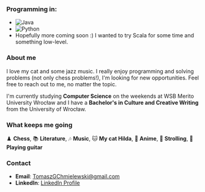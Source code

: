 ### Programming in:
- ![Java](https://img.shields.io/badge/Java-orange?logo=openjdk&logoColor=white)
- ![Python](https://img.shields.io/badge/Python-blue?logo=python&logoColor=white)
- Hopefully more coming soon :) I wanted to try Scala for some time and something low-level.


### About me
I love my cat and some jazz music. I really enjoy programming and solving problems (not only chess problems!), I'm looking for new opportunities. Feel free to reach out to me, no matter the topic.

I'm currently studying **Computer Science** on the weekends at WSB Merito University Wrocław and I have a **Bachelor's in Culture and Creative Writing** from the University of Wrocław.

### What keeps me going
♟️ **Chess**, 📚 **Literature**, 🎶 **Music**, 🐱 **My cat Hilda**, 🎥 **Anime**, 🚶 **Strolling**, 🎸 **Playing guitar**

### Contact
- **Email**: [TomaszGChmielewski@gmail.com](mailto:TomaszGChmielewski@gmail.com)
- **LinkedIn**: [LinkedIn Profile](https://www.linkedin.com/in/tomasz-chmielewski-345b011b0)
